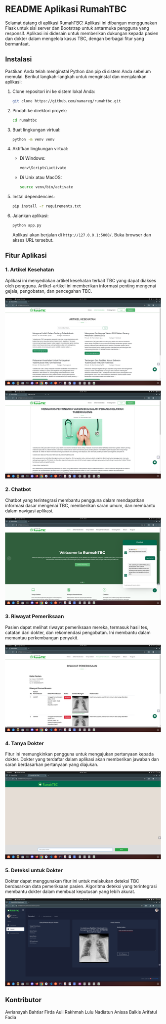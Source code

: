 # README Aplikasi RumahTBC

Selamat datang di aplikasi RumahTBC! Aplikasi ini dibangun menggunakan Flask untuk sisi server dan Bootstrap untuk antarmuka pengguna yang responsif. Aplikasi ini didesain untuk memberikan dukungan kepada pasien dan dokter dalam mengelola kasus TBC, dengan berbagai fitur yang bermanfaat.

## Instalasi

Pastikan Anda telah menginstal Python dan pip di sistem Anda sebelum memulai. Berikut langkah-langkah untuk menginstal dan menjalankan aplikasi:

1. Clone repositori ini ke sistem lokal Anda:

   ```bash
   git clone https://github.com/namareg/rumahtbc.git
   ```

2. Pindah ke direktori proyek:

   ```bash
   cd rumahtbc
   ```

3. Buat lingkungan virtual:

   ```bash
   python -m venv venv
   ```

4. Aktifkan lingkungan virtual:

   - Di Windows:

     ```bash
     venv\Scripts\activate
     ```

   - Di Unix atau MacOS:

     ```bash
     source venv/bin/activate
     ```

5. Instal dependencies:

   ```bash
   pip install -r requirements.txt
   ```

6. Jalankan aplikasi:

   ```bash
   python app.py
   ```

   Aplikasi akan berjalan di `http://127.0.0.1:5000/`. Buka browser dan akses URL tersebut.

## Fitur Aplikasi

### 1. Artikel Kesehatan

Aplikasi ini menyediakan artikel kesehatan terkait TBC yang dapat diakses oleh pengguna. Artikel-artikel ini memberikan informasi penting mengenai gejala, pengobatan, dan pencegahan TBC.

![alt text](https://github.com/Avrians/RumahTBC-Flask_WebApps/blob/main/hasilss/artikelkesehatan.png?raw=true)

![alt text](https://github.com/Avrians/RumahTBC-Flask_WebApps/blob/main/hasilss/detailartikel.png?raw=true)

### 2. Chatbot

Chatbot yang terintegrasi membantu pengguna dalam mendapatkan informasi dasar mengenai TBC, memberikan saran umum, dan membantu dalam navigasi aplikasi.

![alt text](https://github.com/Avrians/RumahTBC-Flask_WebApps/blob/main/hasilss/chatbot.png?raw=true)

### 3. Riwayat Pemeriksaan

Pasien dapat melihat riwayat pemeriksaan mereka, termasuk hasil tes, catatan dari dokter, dan rekomendasi pengobatan. Ini membantu dalam memantau perkembangan penyakit.

![alt text](https://github.com/Avrians/RumahTBC-Flask_WebApps/blob/main/hasilss/riwayatpemeriksaan.png?raw=true)

### 4. Tanya Dokter

Fitur ini memungkinkan pengguna untuk mengajukan pertanyaan kepada dokter. Dokter yang terdaftar dalam aplikasi akan memberikan jawaban dan saran berdasarkan pertanyaan yang diajukan.

![alt text](https://github.com/Avrians/RumahTBC-Flask_WebApps/blob/main/hasilss/tanyadokter.png?raw=true)

### 5. Deteksi untuk Dokter

Dokter dapat menggunakan fitur ini untuk melakukan deteksi TBC berdasarkan data pemeriksaan pasien. Algoritma deteksi yang terintegrasi membantu dokter dalam membuat keputusan yang lebih akurat.

![alt text](https://github.com/Avrians/RumahTBC-Flask_WebApps/blob/main/hasilss/dokter/hasil%20pemeriksaan.png?raw=true)

## Kontributor

Avriansyah Bahtiar 
Firda Auli Rakhmah
Lulu Nadiatun Anissa
Balkis Arifatul Fadia
